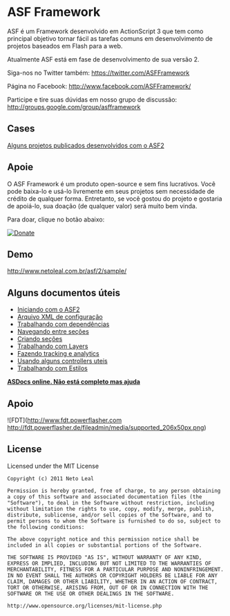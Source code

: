ASF Framework
===============================

ASF é um Framework desenvolvido em ActionScript 3 que tem como principal objetivo tornar fácil as tarefas comuns em desenvolvimento de projetos baseados em Flash para a web.

Atualmente ASF está em fase de desenvolvimento de sua versão 2.

Siga-nos no Twitter também:
https://twitter.com/ASFFramework

Página no Facebook:
http://www.facebook.com/ASFFramework/

Participe e tire suas dúvidas em nosso grupo de discussão:
http://groups.google.com/group/asfframework

Cases
--------

[Alguns projetos publicados desenvolvidos com o ASF2](https://github.com/netoleal/ASF2/wiki/Cases-publicados)

Apoie
------

O ASF Framework é um produto open-source e sem fins lucrativos. Você pode baixa-lo e usá-lo livremente em seus projetos sem necessidade de crédito de qualquer forma. Entretanto, se você gostou do projeto e gostaria de apoiá-lo, sua doação (de qualquer valor) será muito bem vinda.

Para doar, clique no botão abaixo:

[![Donate](https://www.paypalobjects.com/WEBSCR-640-20110429-1/en_US/i/btn/btn_donate_SM.gif)](https://www.paypal.com/cgi-bin/webscr?cmd=_donations&business=A7LCNJJBKXEUS&lc=BR&item_name=ASF%20Framework&currency_code=BRL&bn=PP%2dDonationsBF%3abtn_donate_SM%2egif%3aNonHosted)

Demo
-------

http://www.netoleal.com.br/asf/2/sample/

Alguns documentos úteis
---------------------------

  * [Iniciando com o ASF2](https://github.com/netoleal/ASF2/wiki/Iniciando-com-ASF)
  * [Arquivo XML de configuração](https://github.com/netoleal/ASF2/wiki/XML-de-Configuração)
  * [Trabalhando com dependências](https://github.com/netoleal/ASF2/wiki/Trabalhando-com-dependencias)
  * [Navegando entre seções](https://github.com/netoleal/ASF2/wiki/Navegando-entre-seções)
  * [Criando seções](https://github.com/netoleal/ASF2/wiki/Criando-Seções)
  * [Trabalhando com Layers](https://github.com/netoleal/ASF2/wiki/Trabalhando-com-Layers)
  * [Fazendo tracking e analytics](https://github.com/netoleal/ASF2/wiki/Usando-métricas-e-analytics)
  * [Usando alguns controllers uteis](https://github.com/netoleal/ASF2/wiki/Usando-ViewControllers-uteis)
  * [Trabalhando com Estilos](https://github.com/netoleal/ASF2/wiki/Trabalhando-com-estilos)

**[ASDocs online. Não está completo mas ajuda](http://www.netoleal.com.br/asf/2/asdocs/)**

Apoio
-------

![FDT](http://www.fdt.powerflasher.com http://fdt.powerflasher.de/fileadmin/media/supported_206x50px.png)

License
-------	

Licensed under the MIT License

	Copyright (c) 2011 Neto Leal

	Permission is hereby granted, free of charge, to any person obtaining a copy of this software and associated documentation files (the "Software"), to deal in the Software without restriction, including without limitation the rights to use, copy, modify, merge, publish, distribute, sublicense, and/or sell copies of the Software, and to permit persons to whom the Software is furnished to do so, subject to the following conditions:

	The above copyright notice and this permission notice shall be included in all copies or substantial portions of the Software.

	THE SOFTWARE IS PROVIDED "AS IS", WITHOUT WARRANTY OF ANY KIND, EXPRESS OR IMPLIED, INCLUDING BUT NOT LIMITED TO THE WARRANTIES OF MERCHANTABILITY, FITNESS FOR A PARTICULAR PURPOSE AND NONINFRINGEMENT. IN NO EVENT SHALL THE AUTHORS OR COPYRIGHT HOLDERS BE LIABLE FOR ANY CLAIM, DAMAGES OR OTHER LIABILITY, WHETHER IN AN ACTION OF CONTRACT, TORT OR OTHERWISE, ARISING FROM, OUT OF OR IN CONNECTION WITH THE SOFTWARE OR THE USE OR OTHER DEALINGS IN THE SOFTWARE.

	http://www.opensource.org/licenses/mit-license.php